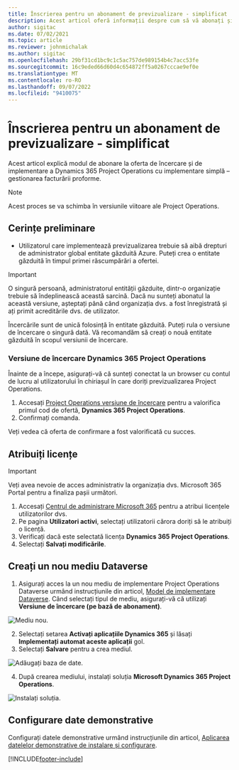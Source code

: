 ```yaml
---
title: Înscrierea pentru un abonament de previzualizare - simplificat
description: Acest articol oferă informații despre cum să vă abonați și să implementați Project Operations lite – gestionarea facturării proforme.
author: sigitac
ms.date: 07/02/2021
ms.topic: article
ms.reviewer: johnmichalak
ms.author: sigitac
ms.openlocfilehash: 29bf31cd1bc9c1c5ac757de989154b4c7acc53fe
ms.sourcegitcommit: 16c9eded66d60d4c654872ff5a0267cccae9ef0e
ms.translationtype: MT
ms.contentlocale: ro-RO
ms.lasthandoff: 09/07/2022
ms.locfileid: "9410075"
---
```

# <a name="sign-up-for-a-preview-subscription---lite"></a>Înscrierea pentru un abonament de previzualizare - simplificat 

Acest articol explică modul de abonare la oferta de încercare și de implementare a Dynamics 365 Project Operations cu implementare simplă – gestionarea facturării proforme.

> [!NOTE]
> Acest proces se va schimba în versiunile viitoare ale Project Operations.

## <a name="prerequisites"></a>Cerințe preliminare
- Utilizatorul care implementează previzualizarea trebuie să aibă drepturi de administrator global entitate găzduită Azure. Puteți crea o entitate găzduită în timpul primei răscumpărări a ofertei.

> [!IMPORTANT]
> O singură persoană, administratorul entității găzduite, dintr-o organizație trebuie să îndeplinească această sarcină. Dacă nu sunteți abonatul la această versiune, așteptați până când organizația dvs. a fost înregistrată și ați primit acreditările dvs. de utilizator.
> 
> Încercările sunt de unică folosință în entitate găzduită. Puteți rula o versiune de încercare o singură dată. Vă recomandăm să creați o nouă entitate găzduită în scopul versiunii de încercare.

### <a name="dynamics-365-project-operations-trial"></a>Versiune de încercare Dynamics 365 Project Operations 

Înainte de a începe, asigurați-vă că sunteți conectat la un browser cu contul de lucru al utilizatorului în chiriașul în care doriți previzualizarea Project Operations.

1. Accesați [Project Operations versiune de încercare](https://aka.ms/try-po) pentru a valorifica primul cod de ofertă, **Dynamics 365 Project Operations**.
2. Confirmați comanda.

  Veți vedea că oferta de confirmare a fost valorificată cu succes.

## <a name="assign-licenses"></a>Atribuiți licențe

> [!IMPORTANT]
> Veți avea nevoie de acces administrativ la organizația dvs. Microsoft 365 Portal pentru a finaliza pașii următori.


1. Accesați [Centrul de administrare Microsoft 365](https://portal.office.com/) pentru a atribui licențele utilizatorilor dvs.
2. Pe pagina **Utilizatori activi**, selectați utilizatorii cărora doriți să le atribuiți o licență.
3. Verificați dacă este selectată licența **Dynamics 365 Project Operations**. 
4. Selectați **Salvați modificările**.

## <a name="create-a-new-dataverse-environment"></a>Creați un nou mediu Dataverse

1. Asigurați acces la un nou mediu de implementare Project Operations Dataverse urmând instrucțiunile din articol, [Model de implementare Dataverse](lite-deployment.md). Când selectați tipul de mediu, asigurați-vă că utilizați **Versiune de încercare (pe bază de abonament)**.

  ![Mediu nou.](./media/19CreateEnvironment.png)

2. Selectați setarea **Activați aplicațiile Dynamics 365** și lăsați **Implementați automat aceste aplicații** gol.  
3. Selectați **Salvare** pentru a crea mediul.

  ![Adăugați baza de date.](./media/20CreateEnvironment1.png)

4. După crearea mediului, instalați soluția **Microsoft Dynamics 365 Project Operations**. 

![Instalați soluția.](./media/21InstallSolution.png)

## <a name="set-up-demo-data"></a>Configurare date demonstrative

Configurați datele demonstrative urmând instrucțiunile din articol, [Aplicarea datelelor demonstrative de instalare și configurare](lite-apply-demo-setup-config-data.md).


[!INCLUDE[footer-include](../includes/footer-banner.md)]
